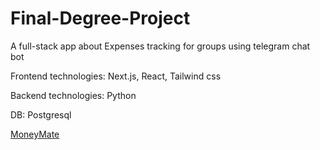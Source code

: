 # Final-Degree-Project
A full-stack app about Expenses tracking for groups using telegram chat bot

Frontend technologies: Next.js, React, Tailwind css

Backend technologies: Python

DB: Postgresql

[MoneyMate](https://sadna-moneymate.vercel.app)

